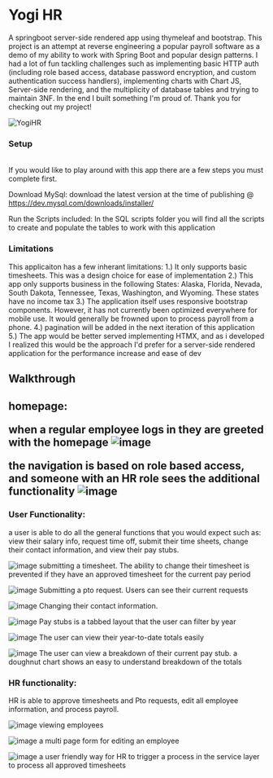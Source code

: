 # Yogi HR
 A springboot server-side rendered app using thymeleaf and bootstrap. This project is an attempt at reverse engineering a popular payroll software as a demo of my ability to work with Spring Boot and popular design patterns. I had a lot of fun tackling challenges such as implementing basic HTTP auth (including role based access, database password encryption, and custom authentication success handlers), implementing charts with Chart JS, Server-side rendering, and the multiplicity of database tables and trying to maintain 3NF. In the end I built something I'm proud of. Thank you for checking out my project!


![YogiHR](https://github.com/user-attachments/assets/58cf3cc8-ba6d-4e69-8d83-1fe06f97f6b9)

<h3>Setup</h3>
<br>
If you would like to play around with this app there are a few steps you must complete first.

Download MySql:
download the latest version at the time of publishing @ https://dev.mysql.com/downloads/installer/

Run the Scripts included:
In the SQL scripts folder you will find all the scripts to create and populate the tables to work with this application


<h3>Limitations</h3>
This applicaiton has a few inherant limitations: 
  1.) It only supports basic timesheets. This was a design choice for ease of implementation
  2.) This app only supports business in the following States: Alaska, Florida, Nevada, South Dakota, Tennessee, Texas, Washington, and Wyoming. These states have no income tax
  3.) The application itself uses responsive bootstrap components. However, it has not currently been optimized everywhere for mobile use. It would generally be frowned upon to process payroll from a phone.
  4.) pagination will be added in the next iteration of this application
  5.) The app would be better served implementing HTMX, and as i developed I realized this would be the approach I'd prefer for a server-side rendered application for the performance increase and ease of dev

<h2>Walkthrough<h2/>

homepage:

when a regular employee logs in they are greeted with the homepage
![image](https://github.com/user-attachments/assets/66e62a30-81c8-4c00-96de-37c401a94416)

the navigation is based on role based access, and someone with an HR role sees the additional functionality
![image](https://github.com/user-attachments/assets/ec8d2a4c-41ab-4bf9-9eee-b6a0136bd7a3)

<h3>User Functionality:</h3>

a user is able to do all the general functions that you would expect such as: view their salary info, request time off, submit their time sheets, change their contact information, and view their pay stubs.


![image](https://github.com/user-attachments/assets/fee02dda-e009-413c-b44e-a718c8a33448)
submitting a timesheet. The ability to change their timesheet is prevented if they have an approved timesheet for the current pay period

![image](https://github.com/user-attachments/assets/a99bd51d-2947-4f06-8b18-69b93eac6aa3)
Submitting a pto request. Users can see their current requests

![image](https://github.com/user-attachments/assets/8c6eb77b-f806-4072-bcd7-2588587dce88)
Changing their contact information.

![image](https://github.com/user-attachments/assets/f2720fa4-2530-4137-974d-d3bce56344e5)
Pay stubs is a tabbed layout that the user can filter by year

![image](https://github.com/user-attachments/assets/52f6d701-d7a8-4676-97f6-fda52020ddd3)
The user can view their year-to-date totals easily

![image](https://github.com/user-attachments/assets/cd61e047-798b-4cdd-9301-21306c2ba2ce)
The user can view a breakdown of their current pay stub. a doughnut chart shows an easy to understand breakdown of the totals


<h3>HR functionality:</h3>

HR is able to approve timesheets and Pto requests, edit all employee information, and process payroll.


![image](https://github.com/user-attachments/assets/c2e889cb-70a6-4614-9733-084d9087da79)
viewing employees

![image](https://github.com/user-attachments/assets/714691fd-8fc5-4002-9816-b548664b27bf)
a multi page form for editing an employee

![image](https://github.com/user-attachments/assets/159d3773-9201-4e0f-9cd5-4fe861e59802)
a user friendly way for HR to trigger a process in the service layer to process all approved timesheets











  
